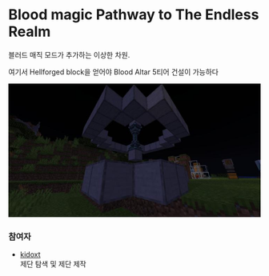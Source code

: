 # Blood magic Pathway to The Endless Realm

블러드 매직 모드가 추가하는 이상한 차원.

여기서 Hellforged block을 얻어야 Blood Altar 5티어 건설이 가능하다

![메인](../../asset/systems/bl_pathway_to_the_endless_realm/main.jpg)

### 참여자
<!-- tag_source_open:link_list:member_contribute -->
- [kidoxt](../members/kidoxt.md)  
제단 탐색 및 제단 제작
<!-- tag_close-->